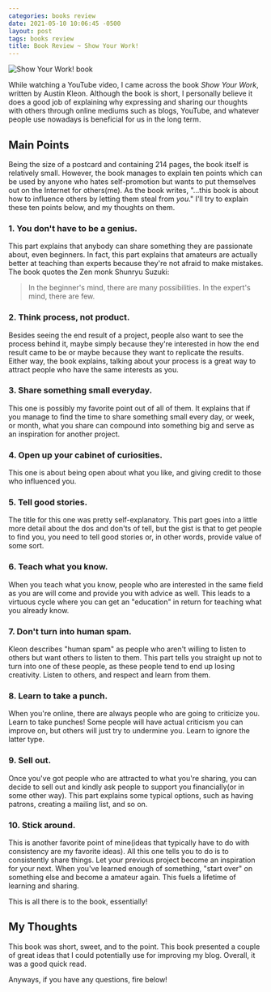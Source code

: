 ```yaml
---
categories: books review
date: 2021-05-10 10:06:45 -0500
layout: post
tags: books review
title: Book Review ~ Show Your Work!
---
```

![Show Your Work! book](https://austinkleon.com/wp-content/uploads/2012/10/00-show-cover.jpg)

While watching a YouTube video, I came across the book *Show Your Work*, written by Austin Kleon. Although the book is short, I personally believe it does a good job of explaining why expressing and sharing our thoughts with others through online mediums such as blogs, YouTube, and whatever people use nowadays is beneficial for us in the long term.

## Main Points
Being the size of a postcard and containing 214 pages, the book itself is relatively small. However, the book manages to explain ten points which can be used by anyone who hates self-promotion but wants to put themselves out on the Internet for others(me). As the book writes, "...this book is about how to influence others by letting them steal from *you*." I'll try to explain these ten points below, and my thoughts on them.

### 1. You don't have to be a genius.
This part explains that anybody can share something they are passionate about, even beginners. In fact, this part explains that amateurs are actually better at teaching than experts because they're not afraid to make mistakes. The book quotes the Zen monk Shunryu Suzuki:

> In the beginner's mind, there are many possibilities. In the expert's mind, there are few.

### 2. Think process, not product.
Besides seeing the end result of a project, people also want to see the process behind it, maybe simply because they're interested in how the end result came to be or maybe because they want to replicate the results. Either way, the book explains, talking about your process is a great way to attract people who have the same interests as you.

### 3. Share something small everyday.
This one is possibly my favorite point out of all of them. It explains that if you manage to find the time to share something small every day, or week, or month, what you share can compound into something big and serve as an inspiration for another project.

### 4. Open up your cabinet of curiosities.
This one is about being open about what you like, and giving credit to those who influenced you.

### 5. Tell good stories.
The title for this one was pretty self-explanatory. This part goes into a little more detail about the dos and don'ts of tell, but the gist is that to get people to find you, you need to tell good stories or, in other words, provide value of some sort.

### 6. Teach what you know.
When you teach what you know, people who are interested in the same field as you are will come and provide you with advice as well. This leads to a virtuous cycle where you can get an "education" in return for teaching what you already know.

### 7. Don't turn into human spam.
Kleon describes "human spam" as people who aren't willing to listen to others but want others to listen to them. This part tells you straight up not to turn into one of these people, as these people tend to end up losing creativity. Listen to others, and respect and learn from them.

### 8. Learn to take a punch.
When you're online, there are always people who are going to criticize you. Learn to take punches! Some people will have actual criticism you can improve on, but others will just try to undermine you. Learn to ignore the latter type.

### 9. Sell out.
Once you've got people who are attracted to what you're sharing, you can decide to sell out and kindly ask people to support you financially(or in some other way). This part explains some typical options, such as having patrons, creating a mailing list, and so on.

### 10. Stick around.
This is another favorite point of mine(ideas that typically have to do with consistency are my favorite ideas). All this one tells you to do is to consistently share things. Let your previous project become an inspiration for your next. When you've learned enough of something, "start over" on something else and become a amateur again. This fuels a lifetime of learning and sharing.

This is all there is to the book, essentially!

## My Thoughts
This book was short, sweet, and to the point. This book presented a couple of great ideas that I could potentially use for improving my blog. Overall, it was a good quick read.

Anyways, if you have any questions, fire below!
